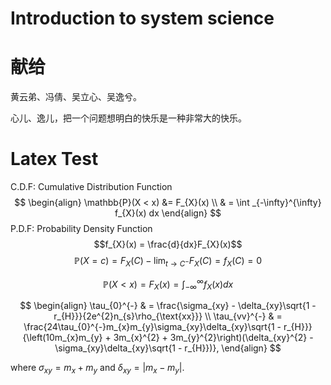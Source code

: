 
# Introduction to system science


# 献给

黄云弟、冯倩、吴立心、吴逸兮。

心儿、逸儿，把一个问题想明白的快乐是一种非常大的快乐。


# Latex Test
C.D.F: Cumulative Distribution Function
$$
\begin{align}
\mathbb{P}(X < x) &= F_{X}(x)  \\
& = \int _{-\infty}^{\infty} f_{X}(x) dx 
\end{align}
$$
P.D.F: Probability Density Function
$$f_{X}(x) = \frac{d}{dx}F_{X}(x)$$
$$\mathbb{P}(X=c) = F_{X}(C) - \lim_{ t \to C^-}F_{X}(C) = f_{X}(C) = 0$$

$$
\begin{equation}
\mathbb{P}(X < x) = F_{X}(x) = \int _{-\infty}^{\infty} f_{X}(x) dx 
\end{equation}
$$

$$
\begin{align}
  \tau_{0}^{-} & = \frac{\sigma_{xy} - \delta_{xy}\sqrt{1 - r_{H}}}{2e^{2}n_{s}\rho_{\text{xx}}} \\
  \tau_{vv}^{-} & = \frac{24\tau_{0}^{-}m_{x}m_{y}\sigma_{xy}\delta_{xy}\sqrt{1 - r_{H}}}{\left(10m_{x}m_{y} + 3m_{x}^{2} + 3m_{y}^{2}\right)(\delta_{xy}^{2} - \sigma_{xy}\delta_{xy}\sqrt{1 - r_{H}})},
\end{align}
$$

where $\sigma_{xy} = m_{x} + m_{y}$ and $\delta_{xy} = \lvert m_{x} - m_{y}\rvert$.